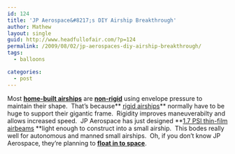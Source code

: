 ```yaml
---
id: 124
title: 'JP Aerospace&#8217;s DIY Airship Breakthrough'
author: Mathew
layout: single
guid: http://www.headfullofair.com/?p=124
permalink: /2009/08/02/jp-aerospaces-diy-airship-breakthrough/
tags:
  - balloons

categories:
  - post
---
```

Most **[home-built airships][1]** are **[non-rigid][2]** using envelope pressure to maintain their shape.  That&#8217;s because** [rigid airships][2]** normally have to be huge to support their gigantic frame.  Rigidity improves maneuverabilty and allows increased speed.  JP Aerospace has just designed **[1.7 PSI thin-film airbeams][3] **light enough to construct into a small airship.  This bodes really well for autonomous and manned small airships.  Oh, if you don&#8217;t know JP Aerospace, they&#8217;re planning to **[float in to space][4]**.

 [1]: http://www.myairship.com/building/index.html
 [2]: http://en.wikipedia.org/wiki/Rigid_airship
 [3]: http://jpaerospace.com/blog/2009/07/27/airbeam-development-55-psi/
 [4]: http://en.wikipedia.org/wiki/JP_Aerospace